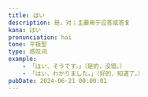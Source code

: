 ```yaml
---
title: はい
description: 是，对；主要用于应答或答复
kana: はい
pronunciation: hai
tone: 平板型
type: 感叹词
example:
    - 「はい、そうです。」（是的，没错。）
    - 「はい、わかりました。」（好的，知道了。）
pubDate: 2024-06-21 00:00:01
---
```

